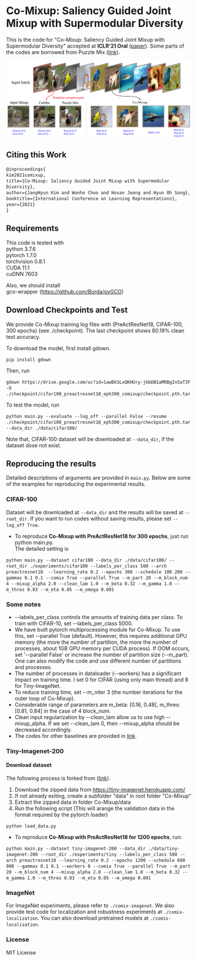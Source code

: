 # Co-Mixup: Saliency Guided Joint Mixup with Supermodular Diversity
This is the code for "Co-Mixup: Saliency Guided Joint Mixup with Supermodular Diversity" accepted at **ICLR'21 Oral** ([paper](https://openreview.net/forum?id=gvxJzw8kW4b)). Some parts of the codes are borrowed from Puzzle Mix ([link](https://github.com/snu-mllab/PuzzleMix)).

![Co-Mixup image samples](images/figure.png)

## Citing this Work 
```
@inproceedings{
kim2021comixup,
title={Co-Mixup: Saliency Guided Joint Mixup with Supermodular Diversity},
author={JangHyun Kim and Wonho Choo and Hosan Jeong and Hyun Oh Song},
booktitle={International Conference on Learning Representations},
year={2021}
}
```

## Requirements
This code is tested with  
python 3.7.6   
pytorch 1.7.0    
torchvision 0.8.1    
CUDA 11.1  
cuDNN 7603

Also, we should install  
gco-wrapper (https://github.com/Borda/pyGCO)

## Download Checkpoints and Test
We provide Co-Mixup training log files with (PreActResNet18, CIFAR-100, 300 epochs) (see ./checkpoint). The last checkpoint shows 80.19% clean test accuracy. 

To download the model, first install gdown.
```
pip install gdown
```
Then, run
```
gdown https://drive.google.com/uc?id=1awBkSLxQKHUry-jkbDB1aMRBgIn5aT3F -O ./checkpoint/cifar100_preactresnet18_eph300_comixup/checkpoint.pth.tar
```

To test the model, run
```
python main.py --evaluate --log_off --parallel False --resume ./checkpoint/cifar100_preactresnet18_eph300_comixup/checkpoint.pth.tar --data_dir ./data/cifar100/
```
Note that, CIFAR-100 dataset will be downloaded at ```--data_dir```, if the dataset dose not exist. 

## Reproducing the results
Detailed descriptions of arguments are provided in ```main.py```. Below are some of the examples for reproducing the experimental results. 

### CIFAR-100
Dataset will be downloaded at ```--data_dir``` and the results will be saved at ```--root_dir```. If you want to run codes without saving results, please set ```--log_off True```.

* To reproduce **Co-Mixup with PreActResNet18 for 300 epochs**, just run python main.py.  
The detailed setting is 
```
python main.py --dataset cifar100 --data_dir ./data/cifar100/ --root_dir ./experiments/cifar100 --labels_per_class 500 --arch preactresnet18  --learning_rate 0.2 --epochs 300 --schedule 100 200 --gammas 0.1 0.1 --comix True --parallel True --m_part 20 --m_block_num 4 --mixup_alpha 2.0 --clean_lam 1.0 --m_beta 0.32 --m_gamma 1.0 --m_thres 0.83 --m_eta 0.05 --m_omega 0.001
```

### Some notes
- --labels_per_class controls the amounts of training data per class. To train with CIFAR-10, set --labels_per_class 5000.  
- We have built pytorch multiprocessing module for Co-Mixup. To use this, set --parallel True (default). However, this requires additional GPU memory (the more the number of partition, the more the number of processes, about 1GB GPU memory per CUDA process). If OOM occurs, set '--parallel False' or increase the number of partition size (--m_part). One can also modify the code and use different number of partitions and processes.
- The number of processes in dataloader (--workers) has a significant impact on training time. I set 0 for CIFAR (using only main thread) and 8 for Tiny-ImageNet.
- To reduce training time, set --m_niter 3 (the number iterations for the outer loop of Co-Mixup).  
- Considerable range of parameters are m_beta: [0.16, 0.48], m_thres: [0.81, 0.84] in the case of 4 block_num.  
- Clean input regularization by --clean_lam allow us to use high --mixup_alpha. If we set --clean_lam 0, then --mixup_alpha should be decreased accordingly.
- The codes for other baselines are provided in [link](https://github.com/snu-mllab/PuzzleMix).

### Tiny-Imagenet-200
#### Download dataset
The following process is forked from ([link](https://github.com/vikasverma1077/manifold_mixup/tree/master/supervised)).

1. Download the zipped data from https://tiny-imagenet.herokuapp.com/
2. If not already exiting, create a subfolder "data" in root folder "Co-Mixup"  
3. Extract the zipped data in folder Co-Mixup/data
4. Run the following script (This will arange the validation data in the format required by the pytorch loader)
```
python load_data.py
```

* To reproduce **Co-Mixup with PreActResNet18 for 1200 epochs**, run:
```
python main.py --dataset tiny-imagenet-200 --data_dir ./data/tiny-imagenet-200 --root_dir ./experiments/tiny --labels_per_class 500 --arch preactresnet18 --learning_rate 0.2 --epochs 1200 --schedule 600 900 --gammas 0.1 0.1 --workers 8 --comix True --parallel True --m_part 20 --m_block_num 4 --mixup_alpha 2.0 --clean_lam 1.0 --m_beta 0.32 --m_gamma 1.0 --m_thres 0.83 --m_eta 0.05 --m_omega 0.001
```

### ImageNet
For ImageNet experiments, please refer to ```./comix-imagenet```. We also provide test code for localization and robustness experiments at ```./comix-localization```. You can also download pretrained models at ```./comix-localization```.

### License
MIT License
